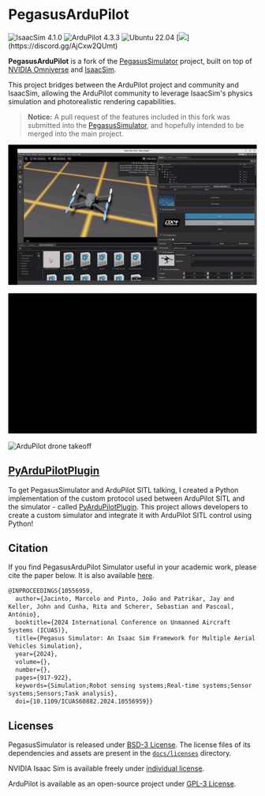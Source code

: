 # PegasusArduPilot

![IsaacSim 4.1.0](https://img.shields.io/badge/IsaacSim-4.1.0-brightgreen.svg)
![ArduPilot 4.3.3](https://img.shields.io/badge/ArduPilot-4.3.3-brightgreen.svg)
![Ubuntu 22.04](https://img.shields.io/badge/Ubuntu-22.04LTS-brightgreen.svg)
[![](https://dcbadge.limes.pink/api/server/[INVITE](https://discord.gg/AjCxw2QUmt?style=flat))](https://discord.gg/AjCxw2QUmt)

**PegasusArduPilot** is a fork of the [PegasusSimulator](https://github.com/PegasusSimulator/PegasusSimulator) project, built on top of [NVIDIA
Omniverse](https://docs.omniverse.nvidia.com/) and [IsaacSim](https://docs.omniverse.nvidia.com/app_isaacsim/app_isaacsim/overview.html).

This project bridges between the ArduPilot project and community and IsaacSim, allowing the ArduPilot community to leverage IsaacSim's physics simulation and photorealistic rendering capabilities.

> **Notice:** A pull request of the features included in this fork was submitted into the [PegasusSimulator](https://github.com/PegasusSimulator/PegasusSimulator), and hopefully intended to be merged into the main project.


<p align = "center">

  ![Backend Selection](docs/_static/ardupilot/pegasus_backend_ui.gif)

  ![ArduPilot drone spawn](docs/_static/ardupilot/ardupilot_spawn.gif)

  ![ArduPilot drone takeoff](docs/_static/ardupilot/drone_takeoff.gif)
</p>

## [PyArduPilotPlugin](https://github.com/TomerTip/PyArduPilotPlugin)
To get PegasusSimulator and ArduPilot SITL talking, I created a Python implementation of the custom protocol used between ArduPilot SITL and the simulator - called [PyArduPilotPlugin](https://github.com/TomerTip/PyArduPilotPlugin).
This project allows developers to create a custom simulator and integrate it with ArduPilot SITL control using Python!

## Citation

If you find PegasusArduPilot Simulator useful in your academic work, please cite the paper below. It is also available [here](https://doi.org/10.1109/ICUAS60882.2024.10556959).
```
@INPROCEEDINGS{10556959,
  author={Jacinto, Marcelo and Pinto, João and Patrikar, Jay and Keller, John and Cunha, Rita and Scherer, Sebastian and Pascoal, António},
  booktitle={2024 International Conference on Unmanned Aircraft Systems (ICUAS)}, 
  title={Pegasus Simulator: An Isaac Sim Framework for Multiple Aerial Vehicles Simulation}, 
  year={2024},
  volume={},
  number={},
  pages={917-922},
  keywords={Simulation;Robot sensing systems;Real-time systems;Sensor systems;Sensors;Task analysis},
  doi={10.1109/ICUAS60882.2024.10556959}}
```

## Licenses

PegasusSimulator is released under [BSD-3 License](LICENSE). The license files of its dependencies and assets are present in the [`docs/licenses`](docs/licenses) directory.

NVIDIA Isaac Sim is available freely under [individual license](https://www.nvidia.com/en-us/omniverse/download/). 

ArduPilot is available as an open-source project under [GPL-3 License](https://github.com/ArduPilot/ardupilot).
